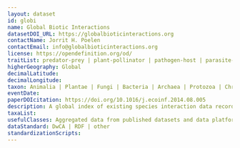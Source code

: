 ```yaml
---
layout: dataset
id: globi
name: Global Biotic Interactions
datasetDOI_URL: https://globalbioticinteractions.org
contactName: Jorrit H. Poelen 
contactEmail: info@globalbioticinteractions.org
license: https://opendefinition.org/od/
traitList: predator-prey | plant-pollinator | pathogen-host | parasite-host | symbionts
higherGeography: Global
decimalLatitude: 
decimalLongitude: 
taxon: Animalia | Plantae | Fungi | Bacteria | Archaea | Protozoa | Chromista
eventDate: 
paperDOIcitation: https://doi.org/10.1016/j.ecoinf.2014.08.005
description: A global index of existing species interaction data records (e.g., predator-prey, pollinator-plant, pathogen-host, parasite-host).
taxaList: 
usefulClasses: Aggregated data from published datasets and data platforms.
dataStandard: DwCA | RDF | other
standardizationScripts: 
---
```


